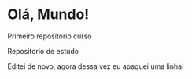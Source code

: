 # Olá, Mundo!
 Primeiro repositorio curso

Repositorio de estudo

Editei de novo, agora dessa vez eu apaguei uma linha!
